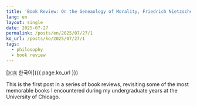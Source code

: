 ```yaml
---
title: 'Book Review: On the Geneaology of Morality, Friedrich Nietzsche'
lang: en
layout: single
date: 2025-07-27
permalink: /posts/en/2025/07/27/1
ko_url: /posts/ko/2025/07/27/1
tags:
  - philosophy
  - book review
---
```

[🇰🇷 한국어]({{ page.ko_url }})

This is the first post in a series of book reviews, revisiting some of the most memorable books I encountered during my undergraduate years at the University of Chicago.